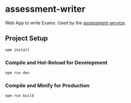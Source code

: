 # assessment-writer  

Web App to write Exams.
Used by the [assessment-service](https://github.com/EDUTIEK/assessment-service).


## Project Setup

```sh
npm install
```

### Compile and Hot-Reload for Development

```sh
npm run dev
```

### Compile and Minify for Production

```sh
npm run build
```
